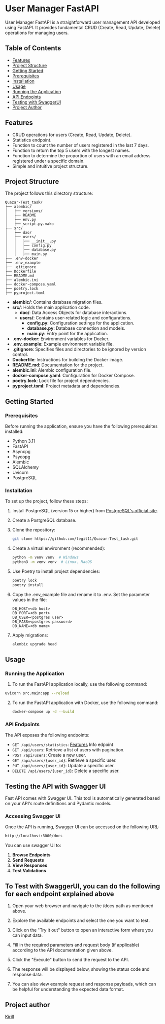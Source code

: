 # User Manager FastAPI

User Manager FastAPI is a straightforward user management API developed using FastAPI. It provides fundamental CRUD (Create, Read, Update, Delete) operations for managing users.


## Table of Contents
- [Features](#features)
- [Project Structure](#project-structure)
- [Getting Started](#getting-started)
- [Prerequisites](#prerequisites)
- [Installation](#installation)
- [Usage](#usage)
- [Running the Application](#running-the-application)
- [API Endpoints](#api-endpoints)
- [Testing with SwaggerUI](#testing-the-api-with-swagger-ui)
- [Project Author](#project-author)


## Features
- CRUD operations for users (Create, Read, Update, Delete).
- Statistics endpoint.
- Function to count the number of users registered in the last 7 days.
- Function to return the top 5 users with the longest names.
- Function to determine the proportion of users with an email address registered under a specific domain.
- Simple and intuitive project structure.


## Project Structure
The project follows this directory structure:
```text
Quazar-Test_task/
├── alembic/
│   ├── versions/
│   ├── README
│   ├── env.py
│   ├── script.py.mako
├── src/
│   ├── dao/
│   ├── users/
│   │   ├── __init__.py
│   │   ├── config.py
│   │   ├── database.py
│   │   ├── main.py
├── .env-docker
├── .env_example
├── .gitignore
├── Dockerfile
├── README.md
├── alembic.ini
├── docker-compose.yaml
├── poetry.lock
├── pyproject.toml
```

- **alembic/**: Contains database migration files.
- **src/**: Holds the main application code.
  - **dao/**: Data Access Objects for database interactions.
  - **users/**: Contains user-related logic and configurations.
    - **config.py**: Configuration settings for the application.
    - **database.py**: Database connection and models.
    - **main.py**: Entry point for the application.
- **.env-docker**: Environment variables for Docker.
- **.env_example**: Example environment variable file.
- **.gitignore**: Specifies files and directories to be ignored by version control.
- **Dockerfile**: Instructions for building the Docker image.
- **README.md**: Documentation for the project.
- **alembic.ini**: Alembic configuration file.
- **docker-compose.yaml**: Configuration for Docker Compose.
- **poetry.lock**: Lock file for project dependencies.
- **pyproject.toml**: Project metadata and dependencies.


## Getting Started
### Prerequisites
Before running the application, ensure you have the following prerequisites installed:

- Python 3.11
- FastAPI
- Asyncpg
- Psycopg
- Alembic
- SQLAlchemy
- Uvicorn
- PostgreSQL

### Installation
To set up the project, follow these steps:

1. Install PostgreSQL (version 15 or higher) from [PostgreSQL's official site](https://www.postgresql.org/).
2. Create a PostgreSQL database.
3. Clone the repository:

   ```bash
   git clone https://github.com/legit11/Quazar-Test_task.git
4. Create a virtual environment (recommended):
   
   ```bash
   python -m venv venv  # Windows
   python3 -m venv venv  # Linux, MacOS
5. Use Poetry to install project dependencies:
   
   ```bash
   poetry lock
   poetry install
6. Copy the .env_example file and rename it to .env. Set the parameter values in the file:
   
   ```
   DB_HOST=<db host>
   DB_PORT=<db port>
   DB_USER=<postgres user>
   DB_PASS=<postgres password>
   DB_NAME=<db name>
   ```
7. Apply migrations:
   ```bash
   alembic upgrade head


## Usage

### Running the Application

1. To run the FastAPI application locally, use the following command:
  ```bash
  uvicorn src.main:app --reload
  ```
2. To run the FastAPI application with Docker, use the following command:
   ```bash
   docker-compose up -d --build


### API Endpoints

The API exposes the following endpoints:

- `GET /api/users/statistics`: [Features](#features) Info edpoint
- `GET /api/users`: Retrieve a list of users with pagination.
- `POST /api/users`: Create a new user.
- `GET /api/users/{user_id}`: Retrieve a specific user.
- `PUT /api/users/{user_id}`: Update a specific user.
- `DELETE /api/users/{user_id}`: Delete a specific user.


## Testing the API with Swagger UI

Fast API comes with Swagger UI. This tool is automatically generated based on your API's route definitions and Pydantic models.

### Accessing Swagger UI

Once the API is running, Swagger UI can be accessed on the following URL:

```bash
http://localhost:8000/docs
```

You can use swagger UI to:

1. **Browse Endpoints**
2. **Send Requests**
3. **View Responses**
4. **Test Validations**

## To Test with SwaggerUI, you can do the following for each endpoint explained above

1. Open your web browser and navigate to the /docs path as mentioned above.

2. Explore the available endpoints and select the one you want to test.

3. Click on the "Try it out" button to open an interactive form where you can input data.

4. Fill in the required parameters and request body (if applicable) according to the API documentation given above.

5. Click the "Execute" button to send the request to the API.

6. The response will be displayed below, showing the status code and response data.

7. You can also view example request and response payloads, which can be helpful for understanding the expected data format.

## Project author


[Kirill](https://github.com/legit11)




   


   
   
